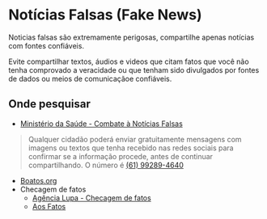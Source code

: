 # Notícias Falsas (Fake News)

Noticias falsas são extremamente perigosas, compartilhe apenas notícias com fontes confiáveis.

Evite compartilhar textos, áudios e videos que citam fatos que você não tenha comprovado a veracidade ou que tenham sido divulgados por fontes de dados ou meios de comunicaçãoe confiáveis.

## Onde pesquisar

- [Ministério da Saúde - Combate à Notícias Falsas](https://www.saude.gov.br/fakenews)
> Qualquer cidadão poderá enviar gratuitamente mensagens com imagens ou textos que tenha recebido nas redes sociais para confirmar se a informação procede, antes de continuar compartilhando. O número é [(61) 99289-4640](https://api.whatsapp.com/send?phone=5561992894640&text=&source=&data=)
- [Boatos.org](https://www.boatos.org/)
- Checagem de fatos
    - [Agência Lupa - Checagem de fatos](https://piaui.folha.uol.com.br/lupa/)
    - [Aos Fatos](https://aosfatos.org/)